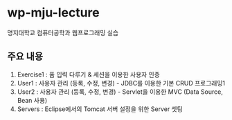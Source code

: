 wp-mju-lecture
==============

명지대학교 컴퓨터공학과 웹프로그래밍 실습


주요 내용
---------

1. Exercise1 : 폼 입력 다루기 & 세션을 이용한 사용자 인증 
1. User1 : 사용자 관리 (등록, 수정, 변경) - JDBC를 이용한 기본 CRUD 프로그래밍1
1. User2 : 사용자 관리 (등록, 수정, 변경) - Servlet을 이용한 MVC (Data Source, Bean 사용)
1. Servers : Eclipse에서의 Tomcat 서버 설정을 위한 Server 셋팅